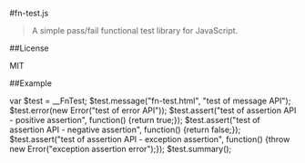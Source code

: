#fn-test.js
> A simple pass/fail functional test library for JavaScript.

##License

MIT

##Example

var $test = __FnTest;
$test.message("fn-test.html", "test of message API");
$test.error(new Error("test of error API"));
$test.assert("test of assertion API - positive assertion", function() {return true;});
$test.assert("test of assertion API - negative assertion", function() {return false;});
$test.assert("test of assertion API - exception assertion", function() {throw new Error("exception assertion error");});
$test.summary();

